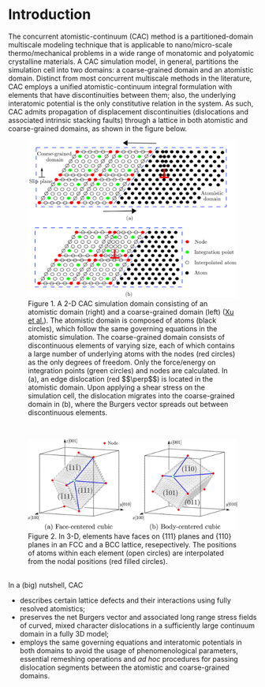 # Introduction

The concurrent atomistic-continuum \(CAC\) method is a partitioned-domain multiscale modeling technique that is applicable to nano/micro-scale thermo/mechanical problems in a wide range of monatomic and polyatomic crystalline materials. A CAC simulation model, in general, partitions the simulation cell into two domains: a coarse-grained domain and an atomistic domain. Distinct from most concurrent multiscale methods in the literature, CAC employs a unified atomistic-continuum integral formulation with elements that have discontinuities between them; also, the underlying interatomic potential is the only constitutive relation in the system. As such, CAC admits propagation of displacement discontinuities (dislocations and associated intrinsic stacking faults) through a lattice in both atomistic and coarse-grained domains, as shown in the figure below.

<figure><img src='fig/cac.png'><figcaption>Figure 1. A 2-D CAC simulation domain consisting of an atomistic domain (right) and a coarse-grained domain (left) (<a href="http://dx.doi.org/10.1016/j.ijplas.2015.05.007">Xu et al.</a>). The atomistic domain is composed of atoms (black circles), which follow the same governing equations in the atomistic simulation. The coarse-grained domain consists of discontinuous elements of varying size, each of which contains a large number of underlying atoms with the nodes (red circles) as the only degrees of freedom. Only the force/energy on integration points (green circles) and nodes are calculated. In (a), an edge dislocation (red $$\perp$$) is located in the atomistic domain. Upon applying a shear stress on the simulation cell, the dislocation migrates into the coarse-grained domain in (b), where the Burgers vector spreads out between discontinuous elements.</figcaption></figure>

<br>

<figure><img src='fig/lattice.jpg'><figcaption>Figure 2. In 3-D, elements have faces on {111} planes and {110} planes in an FCC and a BCC lattice, resepectively. The positions of atoms within each element (open circles) are interpolated from the nodal positions (red filled circles).</figcaption></figure>

<br>
In a (big) nutshell, CAC

* describes certain lattice defects and their interactions using fully resolved atomistics;
* preserves the net Burgers vector and associated long range stress fields of curved, mixed character dislocations in a sufficiently large continuum domain in a fully 3D model;
* employs the same governing equations and interatomic potentials in both domains to avoid the usage of phenomenological parameters, essential remeshing operations and _ad hoc_ procedures for passing dislocation segments between the atomistic and coarse-grained domains.